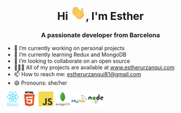 <h1 align="center">Hi <img src="https://raw.githubusercontent.com/ABSphreak/ABSphreak/master/gifs/Hi.gif" width="40px" />, I'm Esther</h1>
<h3 align="center">A passionate developer from Barcelona</h3>


- 🔭 I’m currently working on personal projects
- 🌱 I’m currently learning Redux and MongoDB
- 👯 I’m looking to collaborate on an open source
- 👩🏻‍💻 All of my projects are available at www.estherurzanqui.com
- 📫 How to reach me: estherurzanqui81@gmail.com
- 😄 Pronouns: she/her


<p align="left"><img src="https://raw.githubusercontent.com/devicons/devicon/master/icons/react/react-original-wordmark.svg" alt="react" width="40" height="40"/> <img src="https://raw.githubusercontent.com/devicons/devicon/master/icons/html5/html5-original-wordmark.svg" alt="html5" width="40" height="40"/> <img src="https://raw.githubusercontent.com/devicons/devicon/master/icons/javascript/javascript-original.svg" alt="javascript" width="40" height="40"/>  <img src="https://raw.githubusercontent.com/devicons/devicon/master/icons/mongodb/mongodb-original-wordmark.svg" alt="mongodb" width="40" height="40"/> <img src="https://raw.githubusercontent.com/devicons/devicon/master/icons/mysql/mysql-original-wordmark.svg" alt="mysql" width="40" height="40"/>  <img src="https://raw.githubusercontent.com/devicons/devicon/master/icons/nodejs/nodejs-original-wordmark.svg" alt="nodejs" width="40" height="40"/> </p>
